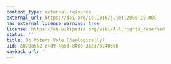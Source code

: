 ```yaml
---
content_type: external-resource
external_url: https://doi.org/10.1016/j.jet.2008.10.008
has_external_license_warning: true
license: https://en.wikipedia.org/wiki/All_rights_reserved
status: ''
title: Do Voters Vote Ideologically?
uid: e870a562-e4d9-465d-808e-3bb37824066b
wayback_url: ''
---
```

